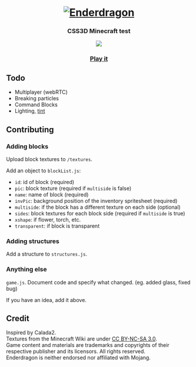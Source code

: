 <h1 align="center">
  <a href="https://enderdragon.berryscript.com">
    <img src="/textures/title/background/title-upscale.png" alt="Enderdragon">
  </a>
</h1>
<p align="center">
  <h3 align="center">
CSS3D Minecraft test
  </h3>
</p>
<p align="center">
  <a target='_blank' href='https://github.com/benhatsor/enderdragon/releases'><img src='https://img.shields.io/github/v/release/benhatsor/enderdragon?color=green&include_prereleases'/></a>
</p>
<p align="center">
  <h3 align="center">
    <a href="https://enderdragon.berryscript.com">Play it</a>
  </h3>
</p>

## Todo
- Multiplayer (webRTC)
- Breaking particles
- Command Blocks
- Lighting, [tint](https://minecraft.gamepedia.com/Tint)

## Contributing

### Adding blocks

Upload block textures to `/textures`.

Add an object to `blockList.js`:
- `id`: id of block (required)
- `pic`: block texture (required if `multiside` is false)
- `name`: name of block (required)
- `invPic`: background position of the inventory spritesheet (required)
- `multiside`: if the block has a different texture on each side (optional)
- `sides`: block textures for each block side (required if `multiside` is true)
- `xshape`: if flower, torch, etc.
- `transparent`: if block is transparent

### Adding structures

Add a structure to `structures.js`.

### Anything else

`game.js`. Document code and specify what changed. (eg. added glass, fixed bug)

If you have an idea, add it above.

## Credit

Inspired by Calada2.  
Textures from the Minecraft Wiki are under [CC BY-NC-SA 3.0](https://creativecommons.org/licenses/by-sa/3.0/).  
Game content and materials are trademarks and copyrights of their respective publisher and its licensors. All rights reserved.  
Enderdragon is neither endorsed nor affiliated with Mojang.
